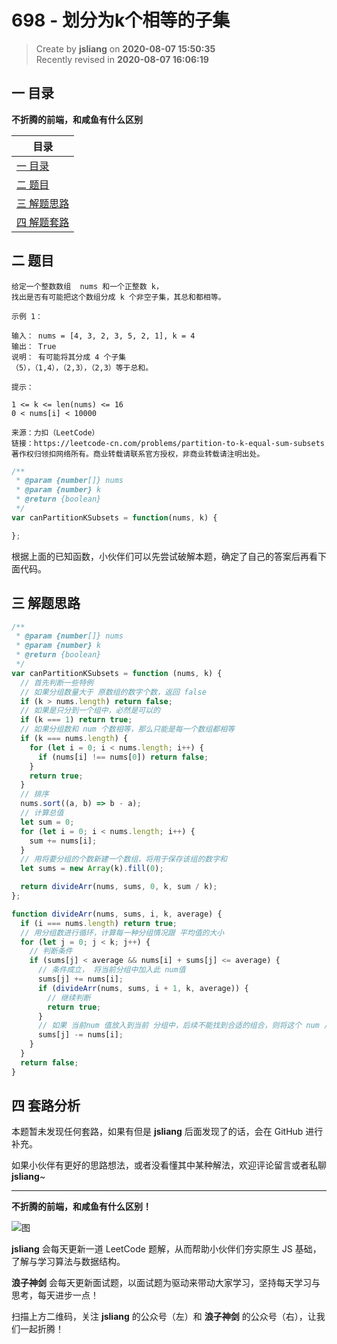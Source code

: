698 - 划分为k个相等的子集
===

> Create by **jsliang** on **2020-08-07 15:50:35**  
> Recently revised in **2020-08-07 16:06:19**

## 一 目录

**不折腾的前端，和咸鱼有什么区别**

| 目录 |
| --- |
| [一 目录](#chapter-one) |
| [二 题目](#chapter-two) |
| [三 解题思路](#chapter-three) |
| [四 解题套路](#chapter-four) |

## 二 题目



```
给定一个整数数组  nums 和一个正整数 k，
找出是否有可能把这个数组分成 k 个非空子集，其总和都相等。

示例 1：

输入： nums = [4, 3, 2, 3, 5, 2, 1], k = 4
输出： True
说明： 有可能将其分成 4 个子集
（5），（1,4），（2,3），（2,3）等于总和。
 
提示：

1 <= k <= len(nums) <= 16
0 < nums[i] < 10000

来源：力扣（LeetCode）
链接：https://leetcode-cn.com/problems/partition-to-k-equal-sum-subsets
著作权归领扣网络所有。商业转载请联系官方授权，非商业转载请注明出处。
```

```js
/**
 * @param {number[]} nums
 * @param {number} k
 * @return {boolean}
 */
var canPartitionKSubsets = function(nums, k) {

};
```

根据上面的已知函数，小伙伴们可以先尝试破解本题，确定了自己的答案后再看下面代码。

## 三 解题思路



```js
/**
 * @param {number[]} nums
 * @param {number} k
 * @return {boolean}
 */
var canPartitionKSubsets = function (nums, k) {
  // 首先判断一些特例
  // 如果分组数量大于 原数组的数字个数，返回 false
  if (k > nums.length) return false;
  // 如果是只分到一个组中，必然是可以的
  if (k === 1) return true;
  // 如果分组数和 num 个数相等，那么只能是每一个数组都相等
  if (k === nums.length) {
    for (let i = 0; i < nums.length; i++) {
      if (nums[i] !== nums[0]) return false;
    }
    return true;
  }
  // 排序
  nums.sort((a, b) => b - a);
  // 计算总值
  let sum = 0;
  for (let i = 0; i < nums.length; i++) {
    sum += nums[i];
  }
  // 用将要分组的个数新建一个数组，将用于保存该组的数字和
  let sums = new Array(k).fill(0);

  return divideArr(nums, sums, 0, k, sum / k);
};

function divideArr(nums, sums, i, k, average) {
  if (i === nums.length) return true;
  // 用分组数进行循环，计算每一种分组情况跟 平均值的大小
  for (let j = 0; j < k; j++) {
    // 判断条件
    if (sums[j] < average && nums[i] + sums[j] <= average) {
      // 条件成立， 将当前分组中加入此 num值
      sums[j] += nums[i];
      if (divideArr(nums, sums, i + 1, k, average)) {
        // 继续判断
        return true;
      }
      // 如果 当前num 值放入到当前 分组中，后续不能找到合适的组合，则将这个 num 从当前分组中去掉
      sums[j] -= nums[i];
    }
  }
  return false;
}
```

## 四 套路分析



本题暂未发现任何套路，如果有但是 **jsliang** 后面发现了的话，会在 GitHub 进行补充。

如果小伙伴有更好的思路想法，或者没看懂其中某种解法，欢迎评论留言或者私聊 **jsliang**~

---

**不折腾的前端，和咸鱼有什么区别！**

![图](https://github.com/LiangJunrong/document-library/blob/master/public-repertory/img/z-index-small.png?raw=true)

**jsliang** 会每天更新一道 LeetCode 题解，从而帮助小伙伴们夯实原生 JS 基础，了解与学习算法与数据结构。

**浪子神剑** 会每天更新面试题，以面试题为驱动来带动大家学习，坚持每天学习与思考，每天进步一点！

扫描上方二维码，关注 **jsliang** 的公众号（左）和 **浪子神剑** 的公众号（右），让我们一起折腾！

